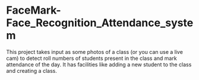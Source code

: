 # FaceMark-Face_Recognition_Attendance_system
This project takes input as some photos of a class (or you can use a live cam) to detect roll numbers of students present in the class and mark attendance of the day. It has facilities like adding a new student to the class and creating a class.
